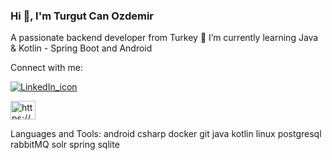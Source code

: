 ### Hi 👋, I'm Turgut Can Ozdemir

A passionate backend developer from Turkey
🌱 I’m currently learning Java & Kotlin - Spring Boot and Android

Connect with me:

[![LinkedIn_icon](	https://raw.githubusercontent.com/rahuldkjain/gith…/master/src/images/icons/Social/linked-in-alt.svg "LinkedIn")](https://www.linkedin.com/in/tcozdemir/)

<a href="https://www.linkedin.com/in/tcozdemir/" rel="nofollow"><img align="center" src="https://raw.githubusercontent.com/rahuldkjain/github-profile-readme-generator/master/src/images/icons/Social/linked-in-alt.svg" alt="https://www.linkedin.com/in/metehanmengen/" height="30" width="40" style="max-width: 100%;"></a>

Languages and Tools:
android csharp docker git java kotlin linux postgresql rabbitMQ solr spring sqlite
